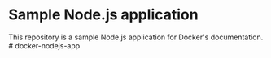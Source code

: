 # Sample Node.js application

This repository is a sample Node.js application for Docker's documentation.
#   d o c k e r - n o d e j s - a p p  
 